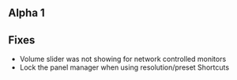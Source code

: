 ## Alpha 1

## Fixes

* Volume slider was not showing for network controlled monitors
* Lock the panel manager when using resolution/preset Shortcuts
